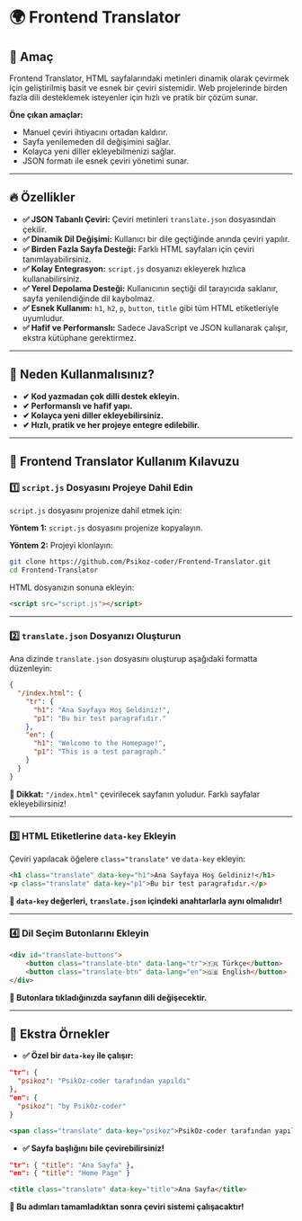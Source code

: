 
# 🌍 Frontend Translator

## 📌 Amaç

Frontend Translator, HTML sayfalarındaki metinleri dinamik olarak çevirmek için geliştirilmiş basit ve esnek bir çeviri sistemidir. Web projelerinde birden fazla dili desteklemek isteyenler için hızlı ve pratik bir çözüm sunar.

**Öne çıkan amaçlar:**
- Manuel çeviri ihtiyacını ortadan kaldırır.
- Sayfa yenilemeden dil değişimini sağlar.
- Kolayca yeni diller ekleyebilmenizi sağlar.
- JSON formatı ile esnek çeviri yönetimi sunar.

---

## 🔥 Özellikler

- **✅ JSON Tabanlı Çeviri:** Çeviri metinleri `translate.json` dosyasından çekilir.
- **✅ Dinamik Dil Değişimi:** Kullanıcı bir dile geçtiğinde anında çeviri yapılır.
- **✅ Birden Fazla Sayfa Desteği:** Farklı HTML sayfaları için çeviri tanımlayabilirsiniz.
- **✅ Kolay Entegrasyon:** `script.js` dosyanızı ekleyerek hızlıca kullanabilirsiniz.
- **✅ Yerel Depolama Desteği:** Kullanıcının seçtiği dil tarayıcıda saklanır, sayfa yenilendiğinde dil kaybolmaz.
- **✅ Esnek Kullanım:** `h1`, `h2`, `p`, `button`, `title` gibi tüm HTML etiketleriyle uyumludur.
- **✅ Hafif ve Performanslı:** Sadece JavaScript ve JSON kullanarak çalışır, ekstra kütüphane gerektirmez.

---

## 🌟 Neden Kullanmalısınız?

- **✔ Kod yazmadan çok dilli destek ekleyin.**
- **✔ Performanslı ve hafif yapı.**
- **✔ Kolayca yeni diller ekleyebilirsiniz.**
- **✔ Hızlı, pratik ve her projeye entegre edilebilir.**

---

## 🚀 Frontend Translator Kullanım Kılavuzu

### 1️⃣ `script.js` Dosyasını Projeye Dahil Edin

`script.js` dosyasını projenize dahil etmek için:

**Yöntem 1:** `script.js` dosyasını projenize kopyalayın.

**Yöntem 2:** Projeyi klonlayın:

```bash
git clone https://github.com/Psikoz-coder/Frontend-Translator.git
cd Frontend-Translator
```

HTML dosyanızın sonuna ekleyin:

```html
<script src="script.js"></script>
```

---

### 2️⃣ `translate.json` Dosyanızı Oluşturun

Ana dizinde `translate.json` dosyasını oluşturup aşağıdaki formatta düzenleyin:

```json
{
  "/index.html": {
    "tr": {
      "h1": "Ana Sayfaya Hoş Geldiniz!",
      "p1": "Bu bir test paragrafıdır."
    },
    "en": {
      "h1": "Welcome to the Homepage!",
      "p1": "This is a test paragraph."
    }
  }
}
```

**📌 Dikkat:** `"/index.html"` çevirilecek sayfanın yoludur. Farklı sayfalar ekleyebilirsiniz!

---

### 3️⃣ HTML Etiketlerine `data-key` Ekleyin

Çeviri yapılacak öğelere `class="translate"` ve `data-key` ekleyin:

```html
<h1 class="translate" data-key="h1">Ana Sayfaya Hoş Geldiniz!</h1>
<p class="translate" data-key="p1">Bu bir test paragrafıdır.</p>
```

**📌 `data-key` değerleri, `translate.json` içindeki anahtarlarla aynı olmalıdır!**

---

### 4️⃣ Dil Seçim Butonlarını Ekleyin

```html
<div id="translate-buttons">
    <button class="translate-btn" data-lang="tr">🇹🇷 Türkçe</button>
    <button class="translate-btn" data-lang="en">🇬🇧 English</button>
</div>
```

**📌 Butonlara tıkladığınızda sayfanın dili değişecektir.**

---

## 🎯 Ekstra Örnekler

- **✅ Özel bir `data-key` ile çalışır:**

```json
"tr": {
  "psikoz": "PsikOz-coder tarafından yapıldı"
},
"en": {
  "psikoz": "by PsikOz-coder"
}
```

```html
<span class="translate" data-key="psikoz">PsikOz-coder tarafından yapıldı</span>
```

- **✅ Sayfa başlığını bile çevirebilirsiniz!**

```json
"tr": { "title": "Ana Sayfa" },
"en": { "title": "Home Page" }
```

```html
<title class="translate" data-key="title">Ana Sayfa</title>
```

**🚀 Bu adımları tamamladıktan sonra çeviri sistemi çalışacaktır!**
